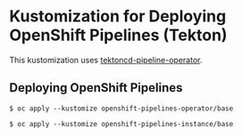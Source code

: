 # Kustomization for Deploying OpenShift Pipelines (Tekton)

This kustomization uses [tektoncd-pipeline-operator](https://github.com/openshift/tektoncd-pipeline-operator).

## Deploying OpenShift Pipelines

```
$ oc apply --kustomize openshift-pipelines-operator/base
```

```
$ oc apply --kustomize openshift-pipelines-instance/base
```
